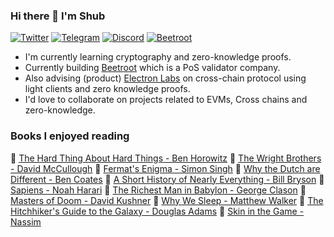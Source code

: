 ### Hi there 👋 I'm Shub

<p>
    <a href="https://twitter.com/sy100x" target="_blank"><img alt="Twitter"
        src="https://img.shields.io/badge/Twitter-1DA1F2?style=for-the-badge&logo=twitter&logoColor=white"/></a>
    <a href="https://t.me/sy100x" target="_blank"><img alt="Telegram"
        src="https://img.shields.io/badge/Telegram-26A5E4?style=for-the-badge&logo=telegram&logoColor=white"/></a>
    <a href="https://discordapp.com/users/SY#5046" target="_blank"><img alt="Discord"
        src="https://img.shields.io/badge/Discord-5865F2?style=for-the-badge&logo=Discord&logoColor=white"/></a>
    <a href="https://beetroot.ai/" target="_blank"><img alt="Beetroot"
        src="https://img.shields.io/badge/Stake%20your%20AVAX-8b5cf6?style=for-the-badge&logoColor=white"/></a>
</p>

- I'm currently learning cryptography and zero-knowledge proofs.
- Currently building [Beetroot](https://beetroot.ai/) which is a PoS validator company.
- Also advising (product) [Electron Labs](https://electronlabs.org/) on cross-chain protocol using light clients and zero knowledge proofs.
- I'd love to collaborate on projects related to EVMs, Cross chains and zero-knowledge.

### Books I enjoyed reading

📘 [The Hard Thing About Hard Things - Ben Horowitz](https://www.goodreads.com/book/show/18176747-the-hard-thing-about-hard-things) 📘 [The Wright Brothers - David McCullough](https://www.goodreads.com/book/show/22609391-the-wright-brothers) 📘 [Fermat's Enigma - Simon Singh](https://www.goodreads.com/book/show/38412.Fermat_s_Enigma) 📘 [Why the Dutch are Different - Ben Coates](https://www.goodreads.com/book/show/25860139-why-the-dutch-are-different) 📘 [A Short History of Nearly Everything - Bill Bryson](https://www.goodreads.com/book/show/21.A_Short_History_of_Nearly_Everything) 📘 [Sapiens - Noah Harari](https://www.goodreads.com/book/show/23692271-sapiens) 📘 [The Richest Man in Babylon - George Clason](https://www.goodreads.com/book/show/1052.The_Richest_Man_in_Babylon) 📘 [Masters of Doom - David Kushner](https://www.goodreads.com/book/show/222146.Masters_of_Doom) 📘 [Why We Sleep - Matthew Walker](https://www.goodreads.com/book/show/34466963-why-we-sleep) 📘 [The Hitchhiker's Guide to the Galaxy - Douglas Adams](https://www.goodreads.com/book/show/386162.The_Hitchhiker_s_Guide_to_the_Galaxy) 📘 [Skin in the Game - Nassim](https://www.goodreads.com/book/show/36064445-skin-in-the-game)
